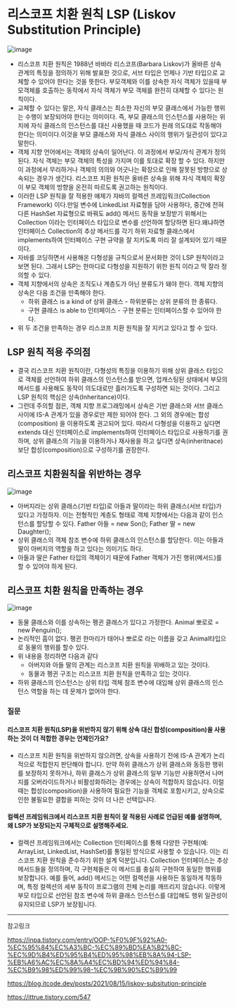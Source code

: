 # 리스코프 치환 원칙 LSP (Liskov Substitution Principle)
![image](https://github.com/user-attachments/assets/39f5008b-214a-4586-81d2-7642205d7879)

- 리스코프 치환 원칙은 1988년 바바라 리스코프(Barbara Liskov)가 올바른 상속 관계의 특징을 정의하기 위해 발표한 것으로, 서브 타입은 언제나 기반 타입으로 교체할 수 있어야 한다는 것을 뜻한다. 부모객체와 이를 상속한 자식 객체가 있을때 부모객체를 호출하는 동작에서 자식 객체가 부모 객체를 완전히 대체할 수 있다는 원칙이다.
- 교체할 수 있다는 말은, 자식 클래스는 최소한 자신의 부모 클래스에서 가능한 행위는 수행이 보장되어야 한다는 의미이다. 즉, 부모 클래스의 인스턴스를 사용하는 위치에 자식 클래스의 인스턴스를 대신 사용했을 때 코드가 원래 의도대로 작동해야 한다는 의미이다.이것을 부모 클래스와 자식 클래스 사이의 행위가 일관성이 있다고 말한다.
- 객체 지향 언어에서는 객체의 상속이 일어난다. 이 과정에서 부모/자식 관계가 정의된다. 자식 객체는 부모 객체의 특성을 가지며 이를 토대로 확장 할 수 있다. 하지만 이 과정에서 무리하거나 객체의 의의와 어긋나는 확장으로 인해 잘못된 방향으로 상속되는 경우가 생긴다. 리스코프 치환 원칙은 올바른 상속을 위해 자식 객체의 확장이 부모 객체의 방향을 온전히 따르도록 권고하는 원칙이다.
- 이러한 LSP 원칙을 잘 적용한 얘제가 자바의 컬렉션 프레임워크(Collection Framework) 이다.만일 변수에 LinkedList 자료형을 담아 사용하다, 중간에 전혀 다른 HashSet 자료형으로 바꿔도 add() 메서드 동작을 보장받기 위해서는 Collection 이라는 인터페이스 타입으로 변수를 선언하여 할당하면 된다.왜냐하면 인터페이스 Collection의 추상 메서드를 각기 하위 자료형 클래스에서 implements하여 인터페이스 구현 규약을 잘 지키도록 미리 잘 설계되어 있기 때문이다.
- 자바를 코딩하면서 사용해온 다형성을 규칙으로서 문서화한 것이 LSP 원칙이라고 보면 된다. 그래서 LSP는 한마디로 다형성을 지원하기 위한 원칙 이라고 딱 잘라 정의할 수 있다.
- 객체 지향에서의 상속은 조직도나 계층도가 아닌 분류도가 돼야 한다. 객체 지향의 상속은 다음 조건을 만족해야 한다.
    - 하위 클래스 is a kind of 상위 클래스 - 하위분류는 상위 분류의 한 종류다.
    - 구현 클래스 is able to 인터페이스 - 구현 분류는 인터페이스할 수 있어야 한다.
- 위 두 조건을 만족하는 경우 리스코프 치환 원칙을 잘 지키고 있다고 할 수 있다.

## LSP 원칙 적용 주의점
- 결국 리스코프 치환 원칙이란, 다형성의 특징을 이용하기 위해 상위 클래스 타입으로 객체를 선언하여 하위 클래스의 인스턴스를 받으면, 업캐스팅된 상태에서 부모의 메서드를 사용해도 동작이 의도대로만 흘러가도록 구성하면 되는 것이다. 그리고 LSP 원칙의 핵심은 상속(Inheritance)이다. 
- 그런데 주의할 점은, 객체 지향 프로그래밍에서 상속은 기반 클래스와 서브 클래스 사이에 IS-A 관계가 있을 경우로만 제한 되어야 한다. 그 외의 경우에는 합성(composition) 을 이용하도록 권고되어 있다. 따라서 다형성을 이용하고 싶다면 extends 대신 인터페이스로 implements하여 인터페이스 타입으로 사용하기를 권하며, 상위 클래스의 기능을 이용하거나 재사용을 하고 싶다면 상속(inheritnace) 보단 합성(composition)으로 구성하기를 권장한다.

## 리스코프 치환원칙을 위반하는 경우 

![image](https://github.com/user-attachments/assets/2ceb9c08-ffc7-4cb9-9735-b90af37d2de9)
- 아버지라는 상위 클래스(기반 타입)로 아들과 딸이라는 하위 클래스(서브 타입)가 있다고 가정하자. 이는 전형적인 계층도 형태로 객체 지향에서는 다음과 같이 인스턴스를 할당할 수 있다.
    Father 아들 = new Son();
    Father 딸 = new Daughter();
- 상위 클래스의 객체 참조 변수에 하위 클래스의 인스턴스를 할당한다. 이는 아들과 딸이 아버지의 역할을 하고 있다는 의미기도 하다.
- 아들과 딸은 Father 타입의 객체이기 때문에 Father 객체가 가진 행위(메서드)를 할 수 있어야 하게 된다.

## 리스코프 치환 원칙을 만족하는 경우 
![image](https://github.com/user-attachments/assets/aec1add0-0a43-4872-983e-a4f9bd97ef6c)
- 동물 클래스와 이를 상속하는 펭귄 클래스가 있다고 가정한다.
    Animal 뽀로로 = new Penguin();
- 논리적인 흠이 없다. 펭귄 한마리가 태어나 뽀로로 라는 이름을 갖고 Animal타입으로 동물의 행위를 할수 있다.
- 위 내용을 정리하면 다음과 같다
    - 아버지와 아들 딸의 관계는 리스코프 치환 원칙을 위배하고 있는 것이다.
    - 동물과 펭귄 구조는 리스코프 치환 원칙을 만족하고 있는 것이다.
- 하위 클래스의 인스턴스는 상위 타입 객체 참조 변수에 대입해 상위 클래스의 인스턴스 역할을 하는 데 문제가 없어야 한다.

### 질문
#### 리스코프 치환 원칙(LSP)을 위반하지 않기 위해 상속 대신 합성(composition)을 사용하는 것이 더 적합한 경우는 언제인가요?
- 리스코프 치환 원칙을 위반하지 않으려면, 상속을 사용하기 전에 IS-A 관계가 논리적으로 적합한지 판단해야 합니다. 만약 하위 클래스가 상위 클래스와 동등한 행위를 보장하지 못하거나, 하위 클래스가 상위 클래스의 일부 기능만 사용하면서 나머지를 오버라이드하거나 비활성화하려는 경우에는 상속이 적합하지 않습니다. 이럴 때는 합성(composition)을 사용하여 필요한 기능을 객체로 포함시키고, 상속으로 인한 불필요한 결합을 피하는 것이 더 나은 선택입니다.

#### 컬렉션 프레임워크에서 리스코프 치환 원칙이 잘 적용된 사례로 언급된 예를 설명하며, 왜 LSP가 보장되는지 구체적으로 설명해주세요.
- 컬렉션 프레임워크에서는 Collection 인터페이스를 통해 다양한 구현체(예: ArrayList, LinkedList, HashSet)를 통일된 방식으로 사용할 수 있습니다. 이는 리스코프 치환 원칙을 준수하기 위한 설계 덕분입니다. Collection 인터페이스는 추상 메서드들을 정의하며, 각 구현체들은 이 메서드를 충실히 구현하여 동일한 행위를 보장합니다. 예를 들어, add() 메서드는 어떤 컬렉션을 사용하든 동일하게 작동하며, 특정 컬렉션의 세부 동작이 프로그램의 전체 논리를 깨뜨리지 않습니다. 이렇게 부모 타입으로 선언된 참조 변수에 하위 클래스 인스턴스를 대입해도 행위 일관성이 유지되므로 LSP가 보장됩니다.

---

참고링크

https://inpa.tistory.com/entry/OOP-%F0%9F%92%A0-%EC%95%84%EC%A3%BC-%EC%89%BD%EA%B2%8C-%EC%9D%B4%ED%95%B4%ED%95%98%EB%8A%94-LSP-%EB%A6%AC%EC%8A%A4%EC%BD%94%ED%94%84-%EC%B9%98%ED%99%98-%EC%9B%90%EC%B9%99

https://blog.itcode.dev/posts/2021/08/15/liskov-subsitution-principle

https://ittrue.tistory.com/547